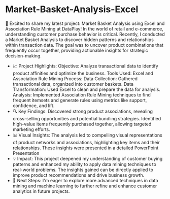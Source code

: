# Market-Basket-Analysis-Excel
🚀 Excited to share my latest project: Market Basket Analysis using Excel and Association Rule Mining at DataPlay!
In the world of retail and e-commerce, understanding customer purchase behavior is critical. Recently, I conducted a Market Basket Analysis to discover hidden patterns and relationships within transaction data. The goal was to uncover product combinations that frequently occur together, providing actionable insights for strategic decision-making.
- 📈 Project Highlights:
Objective: Analyze transactional data to identify product affinities and optimize the business.
Tools Used: Excel and Association Rule Mining
Process:
Data Collection: Gathered transactional data, organized into customer baskets.
Data Transformation: Used Excel to clean and prepare the data for analysis.
Analysis: Implemented Association Rule Mining techniques to find frequent itemsets and generate rules using metrics like support, confidence, and lift.
- 🔍 Key Findings:
Discovered strong product associations, revealing cross-selling opportunities and potential bundling strategies.
Identified high-value items frequently purchased together, allowing targeted marketing efforts.
- 📊 Visual Insights:
The analysis led to compelling visual representations of product networks and associations, highlighting key items and their relationships. These insights were presented in a detailed PowerPoint Presentation
- 💡 Impact:
This project deepened my understanding of customer buying patterns and enhanced my ability to apply data mining techniques to real-world problems. The insights gained can be directly applied to improve product recommendations and drive business growth.
- 🚀 Next Steps:
I'm eager to explore more advanced techniques in data mining and machine learning to further refine and enhance customer analytics in future projects.
